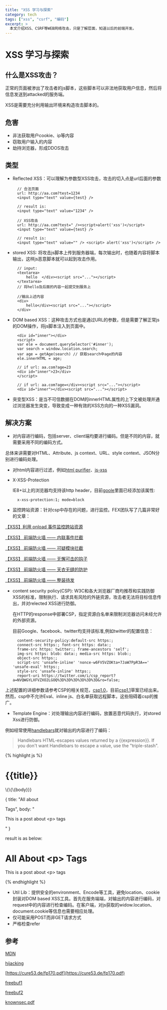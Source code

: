 ```yaml
---
title: "XSS 学习与探索"
category: tech
tags: ["xss", "csrf", "编码"]
excerpt: >
  本文介绍XSS、CSRF等WEB网络攻击，只是了解层面，知道以后的前端开发。
---
```


# XSS 学习与探索

## 什么是XSS攻击？

正常的页面被渗出了攻击者的js脚本，这些脚本可以非法地获取用户信息，然后将信息发送到attacked的服务端。

XSS是需要充分利用输出环境来构造攻击脚本的。

## 危害

- 非法获取用户cookie、ip等内容
- 窃取用户输入的内容
- 劫持浏览器，形成DDOS攻击

## 类型

- Reflected XSS：可以理解为参数型XSS攻击，攻击的切入点是url后面的参数

		// 合法页面
		url: http://aa.com?test=1234
		<input type="text" value={test} />

		// result is:
		<input type="text" value="1234" />

		// XSS攻击
		url: http://aa.com?test=" /><script>alert('xss')</script>
		<input type="text" value={test} />

		// result is:
		<input type="text" value="" /> <script> alert('xss')</script> />

- stored XSS: 将攻击js脚本上传到服务器端，每次输出时，也随着内容将脚本输出，这样js恶意脚本就可以起到攻击作用。

		// input:
		<textarea>
			hello  </div><script src="..."></script>
		</textarea>
		// 将hello及后面的内容一起提交到服务上

		//输出上述内容
		<div>
			hello</div><script src="..."></script>
		</div>

- DOM based XSS：这种攻击方式也是通过URL的参数，但是需要了解正常js的DOM操作，将js脚本注入到页面中。

		<div id="inner"></div>
		<script>
		var ele = document.querySelector('#inner');
		var search = window.location.search;
		var age = getAge(search) // 获取search中age的内容
		ele.innerHTML = age;

		// if url: aa.com?age=23
		<div id="inner">23</div>
		</script>

		// if url: aa.com?age=</div><script src="..."></script>
		<div id="inner"></div><script src="..."></script>

- 突变型XSS：是当不可信数据在DOM的innerHTML属性的上下文被处理并通过浏览器发生突变，导致变成一种有效的XSS方向的一种XSS漏洞。

## 解决方案

- 对内容进行编码，包括server、client端均要进行编码。但是不同的内容，就需要采用不同的编码方式。

总体来讲需要对HTML、Attribute、js context、URL、style context、JSON分别进行编码处理。

- 对html内容进行过滤，例如[html purifier](http://htmlpurifier.org/comparison)、[js-xss](http://htmlpurifier.org/comparison)

- X-XSS-Protection

	IE8+以上的浏览器均支持该http header，目前[goole](http://www.google.com.hk/)里面已经添加该属性:

		x-xss-protection:1; mode=block

- 监控跨站资源：针对csp中存在的问题，进行监控。FEX团队写了几篇非常好的文章：

[【XSS】利用 onload 事件监控跨站资源](http://www.cnblogs.com/index-html/p/onload-event-cross-monitor.html)

[【XSS】 前端防火墙 —— 内联事件拦截](http://fex.baidu.com/blog/2014/06/xss-frontend-firewall-1/)

[【XSS】 前端防火墙 —— 可疑模块拦截](http://fex.baidu.com/blog/2014/06/xss-frontend-firewall-2/)

[【XSS】 前端防火墙 —— 无懈可击的钩子](http://fex.baidu.com/blog/2014/06/xss-frontend-firewall-3/)

[【XSS】 前端防火墙 —— 天衣无缝的防护](http://fex.baidu.com/blog/2014/06/xss-frontend-firewall-4/)

[【XSS】 前端防火墙 —— 整装待发](http://fex.baidu.com/blog/2014/06/xss-frontend-firewall-5/)

- content security policy(CSP): W3C和各大浏览器厂商均推荐和实践防御XSS的标准，限制执行、请求具有风险的外链资源，攻击者无法将目标信息传出，并对relected XSS进行防御。

   在HTTP的response中部署CSP，指定资源白名单来限制浏览器访问未经允许的外部资源。

   目前Google、facebook、twitter均支持该标准,例如twitter的配置信息：

		content-security-policy:default-src https:;
		connect-src https:; font-src https: data:;
		frame-src https: twitter:; frame-ancestors 'self';
		img-src https: blob: data:; media-src https: blob:;
		object-src https:;
		script-src 'unsafe-inline' 'nonce-w6FV5VZOKta+7JaW7PpR3A==' 'unsafe-eval' https:;
		style-src 'unsafe-inline' https:;
		report-uri https://twitter.com/i/csp_report?a=NVQWGYLXFVZXO2LGOQ%3D%3D%3D%3D%3D%3D&ro=false;

上述配置的详细参数请参考CSP的相关规范，[csp1.0](http://www.w3.org/TR/CSP/)，目前[csp1.1](https://w3c.github.io/webappsec/specs/content-security-policy/)草案已经出来。
然而，csp中不允许Eval、inline js、白名单获取远程脚本，这些阻碍着csp的推广。

- Template Engine：对处理输出内容进行编码，放置恶意代码执行，对stored Xss进行防御。

例如经常使用[handlebars](http://handlebarsjs.com/)就对输出的内容进行了编码：

> Handlebars HTML-escapes values returned by a {{expression}}.
If you don't want Handlebars to escape a value,
use the "triple-stash".

{% highlight js %}
<div class="entry">
	<h1>{{title}}</h1>
	<div class="body">
		\{\{\{body}}}
	</div>
</div>

{
	title: "All about <p> Tags",
	body: "<p>This is a post about &lt;p&gt; tags</p>"
}

result is as below:

<div class="entry">
	<h1>All About &lt;p&gt; Tags</h1>
	<div class="body">
		<p>This is a post about &lt;p&gt; tags</p>
	</div>
</div>
{% endhighlight %}

- Util Lib：提供安全的environment、Encode等工具，避免location、cookie封装对DOM based XSS工具。首先在服务端端，对输出的内容进行编码，对request中的内容进行检查编码。在客户端，对js获取的widow.location、document.cookie等信息也需要相应处理。
- 仅可能采用POST而非GET请求方式
- 严格检查refer


## 参考

[MDN](https://developer.mozilla.org/zh-CN/docs/Web/Security/CSP)

[hijacking](http://www.80sec.com/browser-hijacking.html)

[https://cure53.de/fp170.pdf](https://cure53.de/fp170.pdf)

[freebuf1](http://www.freebuf.com/articles/web/40520.html)

[freebuf2](http://www.freebuf.com/articles/web/42727.html)

[knownsec.pdf](http://blog.knownsec.com/wp-content/uploads/2014/07/%E7%BB%99%E5%BC%80%E5%8F%91%E8%80%85%E7%9A%84%E7%BB%88%E6%9E%81XSS%E9%98%B2%E6%8A%A4%E5%A4%87%E5%BF%98%E5%BD%95.pdf)
